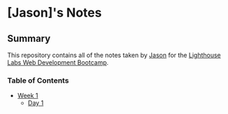 # [Jason]'s Notes

## Summary

This repository contains all of the notes taken by [Jason](https://github.com/JRam2022) for the [Lighthouse Labs Web Development Bootcamp](https://www.lighthouselabs.ca).

### Table of Contents
* [Week 1](/Week_1)
  * [Day 1](/Week_1/Day_1)